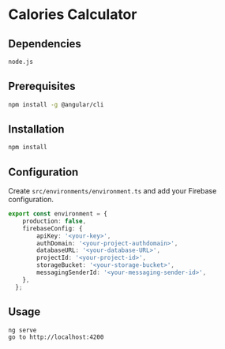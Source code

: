 # Calories Calculator

## Dependencies

```bash
node.js
```

## Prerequisites

```bash
npm install -g @angular/cli
```

## Installation

```bash
npm install
```

## Configuration

Create `src/environments/environment.ts` and add your Firebase configuration.

```ts
export const environment = {
    production: false,
    firebaseConfig: {
        apiKey: '<your-key>',
        authDomain: '<your-project-authdomain>',
        databaseURL: '<your-database-URL>',
        projectId: '<your-project-id>',
        storageBucket: '<your-storage-bucket>',
        messagingSenderId: '<your-messaging-sender-id>',
    },
  };
```

## Usage

```bash
ng serve
go to http://localhost:4200
```